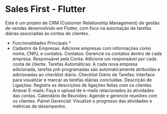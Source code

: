 
# Sales First - Flutter
Este é um projeto de CRM (Customer Relationship Management) de gestão de vendas desenvolvido em Flutter, com foco na automação de tarefas diárias associadas às contas de clientes.

* Funcionalidades Principais *
* Cadastro de Empresas: Adicione empresas com informações como nome, CNPJ, e contatos.
Contatos: Gerencie os contatos dentro de cada empresa.
Responsável pela Conta: Adicione um responsável por cada conta de cliente.
Tarefas Automáticas: A cada nova empresa adicionada, tarefas pré-programadas são automaticamente atribuídas e adicionadas ao checklist diário.
Checklist Diário de Tarefas: Interface para visualizar e marcar as tarefas diárias concluídas.
Descrição de Ligações: Registre as descrições de ligações feitas com os clientes.
Anexar E-mails: Faça o upload de e-mails relacionados às atividades das contas.
Calendário de Reuniões: Agende e gerencie reuniões com os clientes.
Painel Gerencial: Visualize o progresso das atividades e métricas de desempenho.
